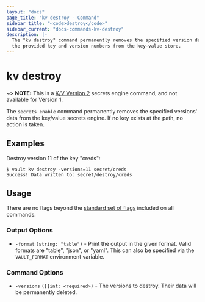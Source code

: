 ```yaml
---
layout: "docs"
page_title: "kv destroy - Command"
sidebar_title: "<code>destroy</code>"
sidebar_current: "docs-commands-kv-destroy"
description: |-
  The "kv destroy" command permanently removes the specified version data for
  the provided key and version numbers from the key-value store.
---
```


# kv destroy

~> **NOTE:** This is a [K/V Version 2](/docs/secrets/kv/kv-v2.html) secrets
engine command, and not available for Version 1.

The `secrets enable` command permanently removes the specified versions' data
from the key/value secrets engine. If no key exists at the path, no action is
taken.


## Examples

Destroy version 11 of the key "creds":

```text
$ vault kv destroy -versions=11 secret/creds
Success! Data written to: secret/destroy/creds
```

## Usage

There are no flags beyond the [standard set of flags](/docs/commands/index.html)
included on all commands.

### Output Options

- `-format` `(string: "table")` - Print the output in the given format. Valid
  formats are "table", "json", or "yaml". This can also be specified via the
  `VAULT_FORMAT` environment variable.

### Command Options

- `-versions` `([]int: <required>)` - The versions to destroy. Their data will
be permanently deleted.
